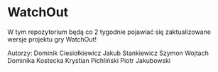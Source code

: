 # WatchOut
W tym repozytorium będą co 2 tygodnie pojawiać się zaktualizowane wersje projektu gry WatchOut!

Autorzy:
Dominik Ciesiołkiewicz
Jakub Stankiewicz
Szymon Wojtach
Dominika Kostecka
Krystian Pichliński
Piotr Jakubowski
